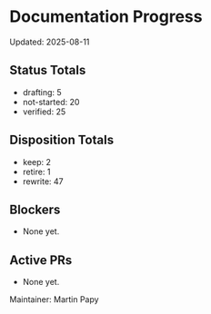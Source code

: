 # Documentation Progress

Updated: 2025-08-11

## Status Totals
- drafting: 5
- not-started: 20
- verified: 25

## Disposition Totals
- keep: 2
- retire: 1
- rewrite: 47

## Blockers
- None yet.

## Active PRs
- None yet.

Maintainer: Martin Papy
